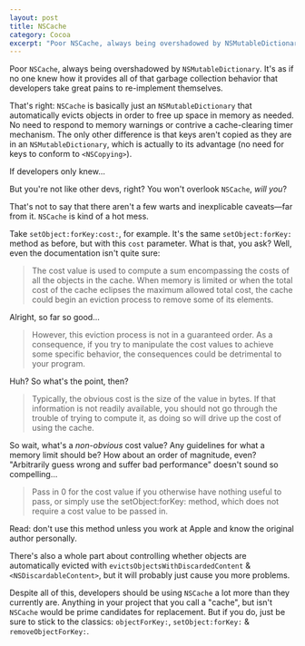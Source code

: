 ```yaml
---
layout: post
title: NSCache
category: Cocoa
excerpt: "Poor NSCache, always being overshadowed by NSMutableDictionary. It's as if no one knew how it provides all of that garbage collection behavior that developers take great pains to re-implement themselves."
---
```


Poor `NSCache`, always being overshadowed by `NSMutableDictionary`. It's as if no one knew how it provides all of that garbage collection behavior that developers take great pains to re-implement themselves.

That's right: `NSCache` is basically just an `NSMutableDictionary` that automatically evicts objects in order to free up space in memory as needed. No need to respond to memory warnings or contrive a cache-clearing timer mechanism. The only other difference is that keys aren't copied as they are in an `NSMutableDictionary`, which is actually to its advantage (no need for keys to conform to `<NSCopying>`).

If developers only knew...

But you're not like other devs, right? You won't overlook `NSCache`, _will you_?

That's not to say that there aren't a few warts and inexplicable caveats—far from it. `NSCache` is kind of a hot mess.

Take `setObject:forKey:cost:`, for example. It's the same `setObject:forKey:` method as before, but with this `cost` parameter. What is that, you ask? Well, even the documentation isn't quite sure:

> The cost value is used to compute a sum encompassing the costs of all the objects in the cache. When memory is limited or when the total cost of the cache eclipses the maximum allowed total cost, the cache could begin an eviction process to remove some of its elements.

Alright, so far so good...

> However, this eviction process is not in a guaranteed order. As a consequence, if you try to manipulate the cost values to achieve some specific behavior, the consequences could be detrimental to your program.

Huh? So what's the point, then?

> Typically, the obvious cost is the size of the value in bytes. If that information is not readily available, you should not go through the trouble of trying to compute it, as doing so will drive up the cost of using the cache.

So wait, what's a _non-obvious_ cost value? Any guidelines for what a memory limit should be? How about an order of magnitude, even? "Arbitrarily guess wrong and suffer bad performance" doesn't sound so compelling...

> Pass in 0 for the cost value if you otherwise have nothing useful to pass, or simply use the setObject:forKey: method, which does not require a cost value to be passed in.

Read: don't use this method unless you work at Apple and know the original author personally.

There's also a whole part about controlling whether objects are automatically evicted with `evictsObjectsWithDiscardedContent` & `<NSDiscardableContent>`, but it will probably just cause you more problems.

Despite all of this, developers should be using `NSCache` a lot more than they currently are. Anything in your project that you call a "cache", but isn't `NSCache` would be prime candidates for replacement. But if you do, just be sure to stick to the classics: `objectForKey:`, `setObject:forKey:` & `removeObjectForKey:`.
